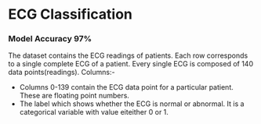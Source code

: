 # ECG Classification

### Model Accuracy 97%

The dataset contains the ECG readings of patients.
Each row corresponds to a single complete ECG of a patient. Every single ECG is composed of 140 data points(readings).
Columns:-
- Columns 0-139 contain the ECG data point for a particular patient. These are floating point numbers.
- The label which shows whether the ECG is normal or abnormal. It is a categorical variable with value eiteither 0 or 1.
